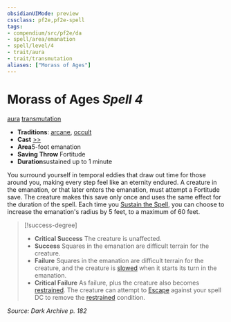 ```yaml
---
obsidianUIMode: preview
cssclass: pf2e,pf2e-spell
tags:
- compendium/src/pf2e/da
- spell/area/emanation
- spell/level/4
- trait/aura
- trait/transmutation
aliases: ["Morass of Ages"]
---
```

# Morass of Ages *Spell 4*   
[aura](../../rules/traits/aura.md)  [transmutation](../../rules/traits/transmutation.md)  

- **Traditions**: [arcane](../../rules/traits/arcane.md), [occult](../../rules/traits/occult.md)
- **Cast** [>>](../../rules/core-rulebook/chapter-9-playing-the-game.md#Actions "Two-Action") 
- **Area**5-foot emanation
- **Saving Throw** Fortitude
- **Duration**sustained up to 1 minute

You surround yourself in temporal eddies that draw out time for those around you, making every step feel like an eternity endured. A creature in the emanation, or that later enters the emanation, must attempt a Fortitude save. The creature makes this save only once and uses the same effect for the duration of the spell. Each time you [Sustain the Spell](../../rules/actions/sustain-a-spell.md), you can choose to increase the emanation's radius by 5 feet, to a maximum of 60 feet.

> [!success-degree] 
> - **Critical Success** The creature is unaffected.
> - **Success** Squares in the emanation are difficult terrain for the creature.
> - **Failure** Squares in the emanation are difficult terrain for the creature, and the creature is [slowed](../../rules/conditions.md#Slowed) when it starts its turn in the emanation.
> - **Critical Failure** As failure, plus the creature also becomes [restrained](../../rules/conditions.md#Restrained). The creature can attempt to [Escape](../../rules/actions/escape.md) against your spell DC to remove the [restrained](../../rules/conditions.md#Restrained) condition.

*Source: Dark Archive p. 182*